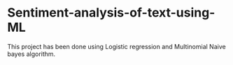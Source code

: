 # Sentiment-analysis-of-text-using-ML
This project has been done using Logistic regression and Multinomial Naive bayes algorithm.
